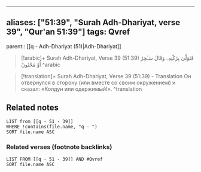 
---
aliases: ["51:39", "Surah Adh-Dhariyat, verse 39", "Qur'an 51:39"]
tags: Qvref
---

parent:: [[q - Adh-Dhariyat (51)|Adh-Dhariyat]]

> [!arabic]+ Surah Adh-Dhariyat, Verse 39 (51:39)
> <span class="quran-arabic">فَتَوَلَّىٰ بِرُكْنِهِۦ وَقَالَ سَـٰحِرٌ أَوْ مَجْنُونٌ</span>
^arabic

> [!translation]+ Surah Adh-Dhariyat, Verse 39 (51:39) - Translation
> Он отвернулся в сторону (или вместе со своим окружением) и сказал: «Колдун или одержимый!».
^translation



## Related notes
```dataview
LIST from [[q - 51 - 39]]
WHERE !contains(file.name, "q - ")
SORT file.name ASC
```

### Related verses (footnote backlinks)
```dataview
LIST FROM [[q - 51 - 39]] AND #Qvref
SORT file.name ASC
```

